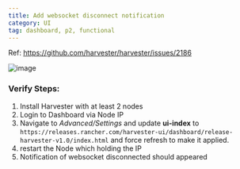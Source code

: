 ```yaml
---
title: Add websocket disconnect notification
category: UI
tag: dashboard, p2, functional
---
```

Ref: https://github.com/harvester/harvester/issues/2186

![image](https://user-images.githubusercontent.com/5169694/177529443-a9478e33-a955-4b48-8485-ab6eabbf3824.png)


### Verify Steps:
1. Install Harvester with at least 2 nodes
1. Login to Dashboard via Node IP
1. Navigate to _Advanced/Settings_ and update **ui-index** to `https://releases.rancher.com/harvester-ui/dashboard/release-harvester-v1.0/index.html` and force refresh to make it applied.
1. restart the Node which holding the IP
1. Notification of websocket disconnected should appeared

